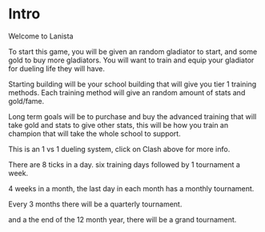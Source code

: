 # Intro

Welcome to Lanista

To start this game, you will be given an random gladiator to start, and some gold to buy more gladiators. You will want to train and equip your gladiator for dueling life they will have.

Starting building will be your school building that will give you tier 1 training methods. Each training method will give an random amount of stats and gold/fame.

Long term goals will be to purchase and buy the advanced training that will take gold and stats to give other stats, this will be how you train an champion that will take the whole school to support.

This is an 1 vs 1 dueling system, click on Clash above for more info.

There are 8 ticks in a day.
six training days followed by 1 tournament a week.

4 weeks in a month, the last day in each month has a monthly tournament.

Every 3 months there will be a quarterly tournament.

and a the end of the 12 month year, there will be a grand tournament.
